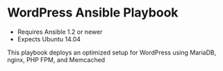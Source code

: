 # WordPress Ansible Playbook

- Requires Ansible 1.2 or newer
- Expects Ubuntu 14.04

This playbook deploys an optimized setup for WordPress using MariaDB, nginx, PHP FPM, and Memcached
